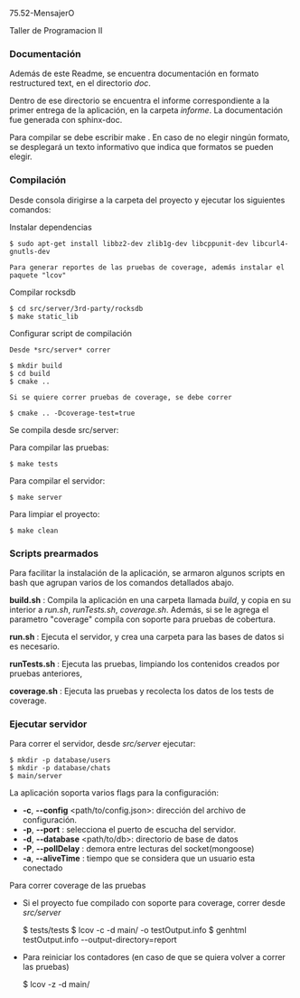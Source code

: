 75.52-MensajerO


Taller de Programacion II


### Documentación

Además de este Readme, se encuentra documentación en formato restructured text, en el directorio *doc*.

Dentro de ese directorio se encuentra el informe correspondiente a la primer entrega de la aplicación, en la carpeta *informe*.
La documentación fue generada con sphinx-doc.

Para compilar se debe escribir make <formato de salida>.
En caso de no elegir ningún formato, se desplegará un texto informativo que indica que formatos se pueden elegir.

### Compilación

Desde consola dirigirse a la carpeta del proyecto y ejecutar los siguientes comandos:

Instalar dependencias

    $ sudo apt-get install libbz2-dev zlib1g-dev libcppunit-dev libcurl4-gnutls-dev

    Para generar reportes de las pruebas de coverage, además instalar el paquete "lcov"

Compilar rocksdb

    $ cd src/server/3rd-party/rocksdb
    $ make static_lib

Configurar script de compilación

    Desde *src/server* correr

    $ mkdir build
    $ cd build
    $ cmake ..

    Si se quiere correr pruebas de coverage, se debe correr

    $ cmake .. -Dcoverage-test=true

Se compila desde src/server:

Para compilar las pruebas:

    $ make tests

Para compilar el servidor:

    $ make server

Para limpiar el proyecto:

    $ make clean

### Scripts prearmados

Para facilitar la instalación de la aplicación, se armaron algunos scripts en bash que agrupan varios de los comandos detallados abajo.

**build.sh** : Compila la aplicación en una carpeta llamada *build*, y copia en su interior a *run.sh*, *runTests.sh*, *coverage.sh*. Además, si se le agrega el parametro "coverage" compila con soporte para pruebas de cobertura.

**run.sh** : Ejecuta el servidor, y crea una carpeta para las bases de datos si es necesario.

**runTests.sh** : Ejecuta las pruebas, limpiando los contenidos creados por pruebas anteriores, 

**coverage.sh** : Ejecuta las pruebas y recolecta los datos de los tests de coverage.


### Ejecutar servidor

Para correr el servidor, desde *src/server* ejecutar:

    $ mkdir -p database/users
    $ mkdir -p database/chats
    $ main/server

La aplicación soporta varios flags para la configuración:

* **-c**, **--config** <path/to/config.json>: dirección del archivo de configuración.
* **-p**, **--port** <numPuerto>: selecciona el puerto de escucha del servidor.
* **-d**, **--database** <path/to/db>: directorio de base de datos
* **-P**, **--pollDelay** <msec>: demora entre lecturas del socket(mongoose)
* **-a**, **--aliveTime** <msec>: tiempo que se considera que un usuario esta conectado

Para correr coverage de las pruebas

* Si el proyecto fue compilado con soporte para coverage, correr desde *src/server*

    $ tests/tests
    $ lcov -c -d main/ -o testOutput.info
    $ genhtml testOutput.info --output-directory=report

* Para reiniciar los contadores (en caso de que se quiera volver a correr las pruebas)

    $ lcov -z -d main/



